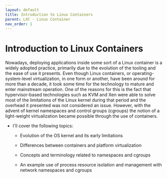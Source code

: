 ```yaml
---
layout: default
title: Introduction to Linux Containers
parent: LXC - Linux Container
nav_order: 1
---
```


# Introduction to Linux Containers

Nowadays, deploying applications inside some sort of a Linux container is a widely adopted practice, primarily due to the evolution of the tooling and the 
ease of use it presents. Even though Linux containers, or operating-system-level virtualization, in one form or another, have been around for more than a decade,
it took some time for the technology to mature and enter mainstream operation. One of the reasons for this is the fact that hypervisor-based technologies such as 
KVM and Xen were able to solve most of the limitations of the Linux kernel during that period and the overhead it presented was not considered an issue. However, 
with the advent of kernel namespaces and control groups (cgroups) the notion of a light-weight virtualization became possible through the use of containers.


- I'll cover the following topics:

   - Evolution of the OS kernel and its early limitations

   - Differences between containers and platform virtualization

   - Concepts and terminology related to namespaces and cgroups

   - An example use of process resource isolation and management with network namespaces and cgroups
